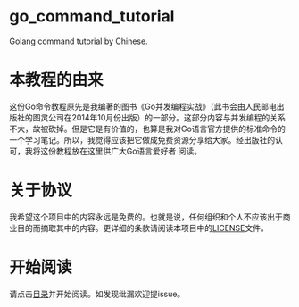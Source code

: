 go_command_tutorial
===================

Golang command tutorial by Chinese.

本教程的由来
===================

这份Go命令教程原先是我编著的图书《Go并发编程实战》（此书会由人民邮电出版社的图灵公司在2014年10月份出版）的一部分。这部分内容与并发编程的关系不大，故被砍掉。但是它是有价值的，也算是我对Go语言官方提供的标准命令的一个学习笔记。所以，我觉得应该把它做成免费资源分享给大家。经出版社的认可，我将这份教程放在这里供广大Go语言爱好者
阅读。

关于协议
===================

我希望这个项目中的内容永远是免费的。也就是说，任何组织和个人不应该出于商业目的而摘取其中的内容。更详细的条款请阅读本项目中的[LICENSE](LICENSE)文件。

开始阅读
===================

请点击[目录](catalog.md)并开始阅读。如发现纰漏欢迎提issue。
